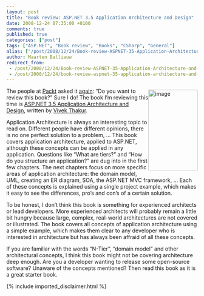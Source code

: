 ```yaml
---
layout: post
title: "Book review: ASP.NET 3.5 Application Architecture and Design"
date: 2008-12-24 07:35:00 +0100
comments: true
published: true
categories: ["post"]
tags: ["ASP.NET", "Book review", "Books", "CSharp", "General"]
alias: ["/post/2008/12/24/Book-review-ASPNET-35-Application-Architecture-and-Design.aspx", "/post/2008/12/24/book-review-aspnet-35-application-architecture-and-design.aspx"]
author: Maarten Balliauw
redirect_from:
 - /post/2008/12/24/Book-review-ASPNET-35-Application-Architecture-and-Design.aspx.html
 - /post/2008/12/24/book-review-aspnet-35-application-architecture-and-design.aspx.html
---
```

<p>
<a href="http://www.amazon.com/gp/product/1847195504?ie=UTF8&amp;tag=maabalblo-20&amp;linkCode=as2&amp;camp=1789&amp;creative=9325&amp;creativeASIN=1847195504" target="_blank"><img style="display: inline; margin: 5px 0px; width: 130px; height: 213px; border: 0px" src="/images/WindowsLiveWriter/Bookre.5ApplicationArchitectureandDesign_9740/image_3.png" border="0" alt="image" title="image" hspace="5" vspace="5" width="130" height="213" align="right" /></a> The people at <a href="http://www.packtpub.com/" target="_blank">Packt</a> asked it <a href="/post/2008/01/29/Books-I-recently-read.aspx" target="_blank">again</a>: &ldquo;Do you want to review this book?&rdquo; Sure I do! The book I&rsquo;m reviewing this time is <a href="http://www.amazon.com/gp/product/1847195504?ie=UTF8&amp;tag=maabalblo-20&amp;linkCode=as2&amp;camp=1789&amp;creative=9325&amp;creativeASIN=1847195504" target="_blank">ASP.NET 3.5 Application Architecture and Design</a>, written by <a href="http://www.vivekthakur.com/" target="_blank">Vivek Thakur</a>. 
</p>
<p>
Application Architecture is always an interesting topic to read on. Different people have different opinions, there is no one perfect solution to a problem, &hellip; This book covers application architecture, applied to ASP.NET, although these concepts can be applied in any application. Questions like &ldquo;What are tiers?&rdquo; and &ldquo;How do you structure an application?&rdquo; are dug into in the first few chapters. The next chapters focus on more specific areas of application architecture: the domain model, UML, creating an ER diagram, SOA, the ASP.NET MVC framework, &hellip; Each of these concepts is explained using a single project example, which makes it easy to see the differences, pro&rsquo;s and con&rsquo;s of a certain solution. 
</p>
<p>
To be honest, I don&rsquo;t think this book is something for experienced architects or lead developers. More experienced architects will probably remain a little bit hungry because large, complex, real-world architectures are not covered or illustrated. The book covers all concepts of application architecture using a simple example, which makes them clear to any developer who is interested in architecture but has always been affraid of all these concepts. 
</p>
<p>
If you are familiar with the words &ldquo;N-Tier&rdquo;, &ldquo;domain model&rdquo; and other architectural concepts, I think this book might not be covering architecture deep enough. Are you a developer wanting to release some open-source software? Unaware of the concepts mentioned? Then read this book as it is a great starter book. 
</p>

{% include imported_disclaimer.html %}
